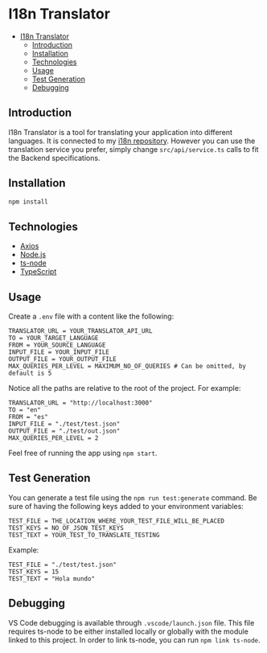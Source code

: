 # I18n Translator

- [I18n Translator](#i18n-translator)
  - [Introduction](#introduction)
  - [Installation](#installation)
  - [Technologies](#technologies)
  - [Usage](#usage)
  - [Test Generation](#test-generation)
  - [Debugging](#debugging)

## Introduction

I18n Translator is a tool for translating your application into different languages. It is connected to my [i18n repository](https://github.com/mgonzalezg9/TranslatorScraper). However you can use the translation service you prefer, simply change `src/api/service.ts` calls to fit the Backend specifications.

## Installation

```bash
npm install
```

## Technologies

- [Axios](https://axios-http.com/es/docs/intro)
- [Node.js](https://nodejs.org/)
- [ts-node](https://www.npmjs.com/package/ts-node)
- [TypeScript](https://www.typescriptlang.org/)

## Usage

Create a `.env` file with a content like the following:

```env
TRANSLATOR_URL = YOUR_TRANSLATOR_API_URL
TO = YOUR_TARGET_LANGUAGE
FROM = YOUR_SOURCE_LANGUAGE
INPUT_FILE = YOUR_INPUT_FILE
OUTPUT_FILE = YOUR_OUTPUT_FILE
MAX_QUERIES_PER_LEVEL = MAXIMUM_NO_OF_QUERIES # Can be omitted, by default is 5
```

Notice all the paths are relative to the root of the project. 
For example:

```env
TRANSLATOR_URL = "http://localhost:3000"
TO = "en"
FROM = "es"
INPUT_FILE = "./test/test.json"
OUTPUT_FILE = "./test/out.json"
MAX_QUERIES_PER_LEVEL = 2
```

Feel free of running the app using `npm start`.

## Test Generation

You can generate a test file using the `npm run test:generate` command. Be sure of having the following keys added to your environment variables:

```env
TEST_FILE = THE_LOCATION_WHERE_YOUR_TEST_FILE_WILL_BE_PLACED
TEST_KEYS = NO_OF_JSON_TEST_KEYS
TEST_TEXT = YOUR_TEST_TO_TRANSLATE_TESTING
```

Example:

```env
TEST_FILE = "./test/test.json"
TEST_KEYS = 15
TEST_TEXT = "Hola mundo"
```

## Debugging

VS Code debugging is available through `.vscode/launch.json` file. This file requires ts-node to be either installed locally or globally with the module linked to this project. In order to link ts-node, you can run `npm link ts-node`.

